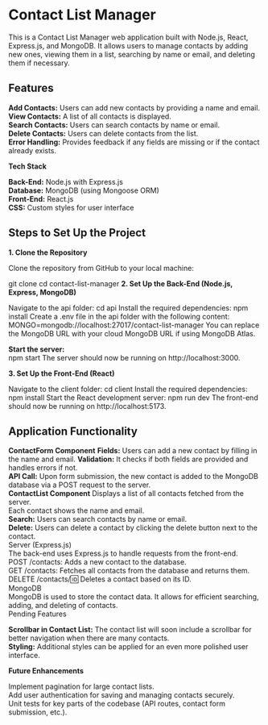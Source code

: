 
# Contact List Manager

This is a Contact List Manager web application built with Node.js, React, Express.js, and MongoDB. It allows users to manage contacts by adding new ones, viewing them in a list, searching by name or email, and deleting them if necessary.

## Features

**Add Contacts:** Users can add new contacts by providing a name and email.  
**View Contacts:** A list of all contacts is displayed.  
**Search Contacts:** Users can search contacts by name or email.  
**Delete Contacts:** Users can delete contacts from the list.  
**Error Handling:** Provides feedback if any fields are missing or if the contact already exists.  

**Tech Stack**  

**Back-End:** Node.js with Express.js  
**Database:** MongoDB (using Mongoose ORM)  
**Front-End:** React.js  
**CSS:** Custom styles for user interface  


## Steps to Set Up the Project  
**1. Clone the Repository**  

Clone the repository from GitHub to your local machine:

git clone <repository-url>
cd contact-list-manager
**2. Set Up the Back-End (Node.js, Express, MongoDB)**  

Navigate to the api folder:
cd api
Install the required dependencies:
npm install
Create a .env file in the api folder with the following content:
MONGO=mongodb://localhost:27017/contact-list-manager
You can replace the MongoDB URL with your cloud MongoDB URL if using MongoDB Atlas.

**Start the server:**  
npm start
The server should now be running on http://localhost:3000.

**3. Set Up the Front-End (React)**  

Navigate to the client folder:
cd client
Install the required dependencies:
npm install
Start the React development server:
npm run dev
The front-end should now be running on http://localhost:5173.

## Application Functionality

**ContactForm Component**
**Fields:** Users can add a new contact by filling in the name and email.
**Validation:** It checks if both fields are provided and handles errors if not.  
**API Call:** Upon form submission, the new contact is added to the MongoDB database via a POST request to the server.  
**ContactList Component**
Displays a list of all contacts fetched from the server.  
Each contact shows the name and email.  
**Search:** Users can search contacts by name or email.  
**Delete:** Users can delete a contact by clicking the delete button next to the contact.  
Server (Express.js)  
The back-end uses Express.js to handle requests from the front-end.   
POST /contacts: Adds a new contact to the database.  
GET /contacts: Fetches all contacts from the database and returns them.  
DELETE /contacts/:id: Deletes a contact based on its ID.  
MongoDB  
MongoDB is used to store the contact data. It allows for efficient searching, adding, and deleting of contacts.  
Pending Features

**Scrollbar in Contact List:** The contact list will soon include a scrollbar for better navigation when there are many contacts.  
**Styling:** Additional styles can be applied for an even more polished user interface.  


**Future Enhancements**

Implement pagination for large contact lists.  
Add user authentication for saving and managing contacts securely.  
Unit tests for key parts of the codebase (API routes, contact form submission, etc.).  
